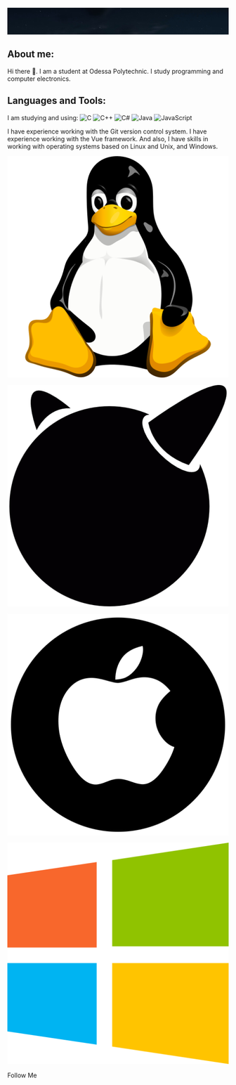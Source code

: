 
[![Header](https://github.com/Egor6052/egor6052/blob/NewSite/assets/2024-08-13_20-43-50.png)](https://github.com/Egor6052?tab=repositories)

## About me: 
Hi there 👋. 
I am a student at Odessa Polytechnic. I study programming and computer electronics.

## Languages and Tools:
I am studying and using: 
![C](https://img.shields.io/badge/C-3498db?style=for-the-badge&logo=C) ![C++](https://img.shields.io/badge/C++-2980b9?style=for-the-badge&logo=) ![C#](https://img.shields.io/badge/CSharp-9b59b6?style=for-the-badge&logo=C#) ![Java](https://img.shields.io/badge/Java-e74c3c?style=for-the-badge&logo=Java) ![JavaScript](https://img.shields.io/badge/JavaScript-f1c40f?style=for-the-badge&logo=JavaScript)

I have experience working with the Git version control system. I have experience working with the Vue framework. And also, I have skills in working with operating systems based on Linux and Unix, and Windows.

[![Linux](https://github.com/Egor6052/egor6052/blob/NewSite/assets/free-icon-linux-6124995.png)]()

[![Unix](https://github.com/Egor6052/egor6052/blob/NewSite/assets/1494.png)]()

[![Mac](https://github.com/Egor6052/egor6052/blob/NewSite/assets/2175370.png)]()

[![Windows](https://github.com/Egor6052/egor6052/blob/NewSite/assets/free-icon-windows-220215.png)]()


Follow Me


<!--

**Egor6052/egor6052** is a ✨ _special_ ✨ repository because its `README.md` (this file) appears on your GitHub profile.

Here are some ideas to get you started:

- 🔭 I’m currently working on ...
- 🌱 I’m currently learning ...
- 👯 I’m looking to collaborate on ...
- 🤔 I’m looking for help with ...
- 💬 Ask me about ...
- 📫 How to reach me: ...
- 😄 Pronouns: ...
- ⚡ Fun fact: ...
 -->

